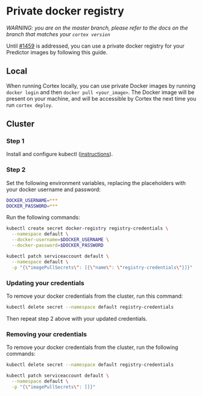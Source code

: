 # Private docker registry

_WARNING: you are on the master branch, please refer to the docs on the branch that matches your `cortex version`_

Until [#1459](https://github.com/cortexlabs/cortex/issues/1459) is addressed, you can use a private docker registry for your Predictor images by following this guide.

## Local

When running Cortex locally, you can use private Docker images by running `docker login` and then `docker pull <your_image>`. The Docker image will be present on your machine, and will be accessible by Cortex the next time you run `cortex deploy`.

## Cluster

### Step 1

Install and configure kubectl ([instructions](kubectl-setup.md)).

### Step 2

Set the following environment variables, replacing the placeholders with your docker username and password:

```bash
DOCKER_USERNAME=***
DOCKER_PASSWORD=***
```

Run the following commands:

```bash
kubectl create secret docker-registry registry-credentials \
  --namespace default \
  --docker-username=$DOCKER_USERNAME \
  --docker-password=$DOCKER_PASSWORD

kubectl patch serviceaccount default \
  --namespace default \
  -p "{\"imagePullSecrets\": [{\"name\": \"registry-credentials\"}]}"
```

### Updating your credentials

To remove your docker credentials from the cluster, run this command:

```bash
kubectl delete secret --namespace default registry-credentials
```

Then repeat step 2 above with your updated credentials.

### Removing your credentials

To remove your docker credentials from the cluster, run the following commands:

```bash
kubectl delete secret --namespace default registry-credentials

kubectl patch serviceaccount default \
  --namespace default \
  -p "{\"imagePullSecrets\": []}"
```
